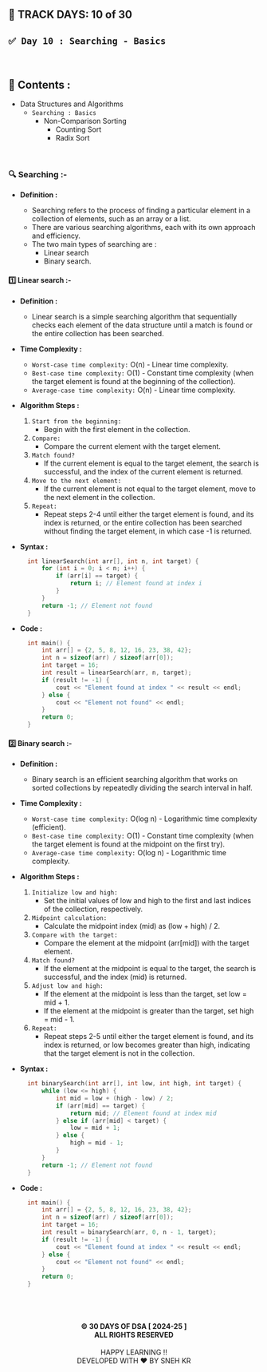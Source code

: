 ## 📅 TRACK DAYS: 10 of 30

## `✅ Day 10 : Searching - Basics`

</br>

## 📑 Contents :

- Data Structures and Algorithms
  - `Searching : Basics`
    - Non-Comparison Sorting
      - Counting Sort
      - Radix Sort

</br>

### 🔍 Searching :-

- **Definition :**

  - Searching refers to the process of finding a particular element in a collection of elements, such as an array or a list.
  - There are various searching algorithms, each with its own approach and efficiency.
  - The two main types of searching are :
    - Linear search
    - Binary search.

#### 1️⃣ Linear search :-

- **Definition :**

  - Linear search is a simple searching algorithm that sequentially checks each element of the data structure until a match is found or the entire collection has been searched.

- **Time Complexity :**

  - `Worst-case time complexity:` O(n) - Linear time complexity.
  - `Best-case time complexity:` O(1) - Constant time complexity (when the target element is found at the beginning of the collection).
  - `Average-case time complexity:` O(n) - Linear time complexity.

- **Algorithm Steps :**

  1. `Start from the beginning:`
     - Begin with the first element in the collection.
  2. `Compare:`
     - Compare the current element with the target element.
  3. `Match found?`
     - If the current element is equal to the target element, the search is successful, and the index of the current element is returned.
  4. `Move to the next element:`
     - If the current element is not equal to the target element, move to the next element in the collection.
  5. `Repeat:`
     - Repeat steps 2-4 until either the target element is found, and its index is returned, or the entire collection has been searched without finding the target element, in which case -1 is returned.

- **Syntax :**

  ```cpp
    int linearSearch(int arr[], int n, int target) {
        for (int i = 0; i < n; i++) {
            if (arr[i] == target) {
                return i; // Element found at index i
            }
        }
        return -1; // Element not found
    }

  ```

- **Code :**

  ```cpp
    int main() {
        int arr[] = {2, 5, 8, 12, 16, 23, 38, 42};
        int n = sizeof(arr) / sizeof(arr[0]);
        int target = 16;
        int result = linearSearch(arr, n, target);
        if (result != -1) {
            cout << "Element found at index " << result << endl;
        } else {
            cout << "Element not found" << endl;
        }
        return 0;
    }

  ```

#### 2️⃣ Binary search :-

- **Definition :**

  - Binary search is an efficient searching algorithm that works on sorted collections by repeatedly dividing the search interval in half.

- **Time Complexity :**

  - `Worst-case time complexity:` O(log n) - Logarithmic time complexity (efficient).
  - `Best-case time complexity:` O(1) - Constant time complexity (when the target element is found at the midpoint on the first try).
  - `Average-case time complexity:` O(log n) - Logarithmic time complexity.

- **Algorithm Steps :**

  1. `Initialize low and high:`
     - Set the initial values of low and high to the first and last indices of the collection, respectively.
  2. `Midpoint calculation:`
     - Calculate the midpoint index (mid) as (low + high) / 2.
  3. `Compare with the target:`
     - Compare the element at the midpoint (arr[mid]) with the target element.
  4. `Match found?`
     - If the element at the midpoint is equal to the target, the search is successful, and the index (mid) is returned.
  5. `Adjust low and high:`
     - If the element at the midpoint is less than the target, set low = mid + 1.
     - If the element at the midpoint is greater than the target, set high = mid - 1.
  6. `Repeat:`
     - Repeat steps 2-5 until either the target element is found, and its index is returned, or low becomes greater than high, indicating that the target element is not in the collection.

- **Syntax :**

  ```cpp
    int binarySearch(int arr[], int low, int high, int target) {
        while (low <= high) {
            int mid = low + (high - low) / 2;
            if (arr[mid] == target) {
                return mid; // Element found at index mid
            } else if (arr[mid] < target) {
                low = mid + 1;
            } else {
                high = mid - 1;
            }
        }
        return -1; // Element not found
    }

  ```

- **Code :**

  ```cpp
    int main() {
        int arr[] = {2, 5, 8, 12, 16, 23, 38, 42};
        int n = sizeof(arr) / sizeof(arr[0]);
        int target = 16;
        int result = binarySearch(arr, 0, n - 1, target);
        if (result != -1) {
            cout << "Element found at index " << result << endl;
        } else {
            cout << "Element not found" << endl;
        }
        return 0;
    }

  ```

</br></br>

<h4 align="center">
  © 30 DAYS OF DSA [ 2024-25 ] </br>
  ALL RIGHTS RESERVED
</h4>

<p align="center">
  HAPPY LEARNING !!</br>
  DEVELOPED WITH ❤️ BY SNEH KR 
</p>
